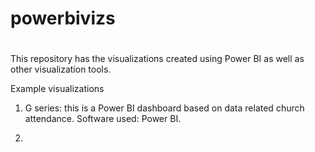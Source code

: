 # powerbivizs
#

This repository has the visualizations created using Power BI as well as other visualization tools.

Example visualizations

1. G series: this is a Power BI dashboard based on data related church attendance. Software used: Power BI.

2.

